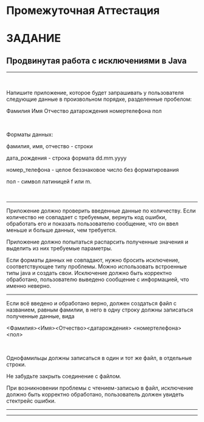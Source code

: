 # Промежуточная Аттестация
# ЗАДАНИЕ

## Продвинутая работа с исключениями в Java

---

&nbsp;

Напишите приложение, которое будет запрашивать у пользователя следующие данные 
в произвольном порядке, разделенные пробелом:

Фамилия Имя Отчество датарождения номертелефона пол

&nbsp;
&nbsp;

Форматы данных:

фамилия, имя, отчество - строки

дата_рождения - строка формата dd.mm.yyyy

номер_телефона - целое беззнаковое число без форматирования

пол - символ латиницей f или m.

&nbsp;

---

Приложение должно проверить введенные данные по количеству.
Если количество не совпадает с требуемым, вернуть код ошибки, обработать его 
и показать пользователю сообщение, что он ввел меньше и больше данных, чем требуется.

Приложение должно попытаться распарсить полученные значения 
и выделить из них требуемые параметры. 

Если форматы данных не совпадают, нужно бросить исключение, соответствующее типу проблемы. 
Можно использовать встроенные типы java и создать свои. 
Исключение должно быть корректно обработано, пользователю выведено сообщение 
с информацией, что именно неверно.

---

Если всё введено и обработано верно, должен создаться файл с названием, 
равным фамилии, в него в одну строку должны записаться полученные данные, вида

<Фамилия><Имя><Отчество><датарождения> <номертелефона><пол>

&nbsp;
&nbsp;


Однофамильцы должны записаться в один и тот же файл, в отдельные строки.

Не забудьте закрыть соединение с файлом.

При возникновении проблемы с чтением-записью в файл, исключение должно быть 
корректно обработано, пользователь должен увидеть стектрейс ошибки.


---

---